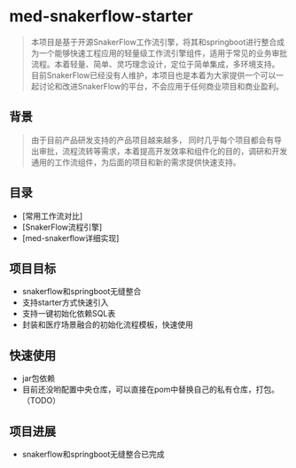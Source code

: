 # med-snakerflow-starter

>  本项目是基于开源SnakerFlow工作流引擎，将其和springboot进行整合成为一个能够快速工程应用的轻量级工作流引擎组件，适用于常见的业务审批流程。本着轻量、简单、灵巧理念设计，定位于简单集成，多环境支持。
>  目前SnakerFlow已经没有人维护，本项目也是本着为大家提供一个可以一起讨论和改进SnakerFlow的平台，不会应用于任何商业项目和商业盈利。

## 背景

> 由于目前产品研发支持的产品项目越来越多， 同时几乎每个项目都会有导出审批，流程流转等需求，本着提高开发效率和组件化的目的，调研和开发通用的工作流组件，为后面的项目和新的需求提供快速支持。

## 目录
* [常用工作流对比] 
* [SnakerFlow流程引擎] 
* [med-snakerflow详细实现]
## 项目目标
- snakerflow和springboot无缝整合
- 支持starter方式快速引入
- 支持一键初始化依赖SQL表
- 封装和医疗场景融合的初始化流程模板，快速使用

## 快速使用
- jar包依赖
- 目前还没哟配置中央仓库，可以直接在pom中替换自己的私有仓库，打包。（TODO）
## 项目进展
- snakerflow和springboot无缝整合已完成
